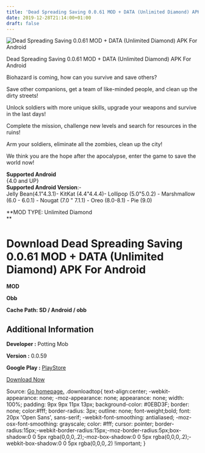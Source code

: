 ```yaml
---
title: 'Dead Spreading Saving 0.0.61 MOD + DATA (Unlimited Diamond) APK For Android'
date: 2019-12-28T21:14:00+01:00
draft: false
---
```


![Dead Spreading Saving 0.0.61 MOD + DATA (Unlimited Diamond) APK For Android](https://i1.wp.com/apkhome.net/wp-content/uploads/2019/12/Dead-Spreading-Saving-0.0.61-MOD-DATA-Unlimited-Diamond.png "Dead Spreading Saving 0.0.61 MOD + DATA (Unlimited Diamond) APK For Android")

  

Dead Spreading Saving 0.0.61 MOD + DATA (Unlimited Diamond) APK For Android

Biohazard is coming, how can you survive and save others?

Save other companions, get a team of like-minded people, and clean up the dirty streets!

Unlock soldiers with more unique skills, upgrade your weapons and survive in the last days!

Complete the mission, challenge new levels and search for resources in the ruins!

Arm your soldiers, eliminate all the zombies, clean up the city!

We think you are the hope after the apocalypse, enter the game to save the world now!

**Supported Android**  
{4.0 and UP}  
**Supported Android Version**:-  
Jelly Bean(4.1"4.3.1)- KitKat (4.4"4.4.4)- Lollipop (5.0"5.0.2) - Marshmallow (6.0 - 6.0.1) - Nougat (7.0 " 7.1.1) - Oreo (8.0-8.1) - Pie (9.0)

**MOD TYPE: Unlimited Diamond  
**

Download Dead Spreading Saving 0.0.61 MOD + DATA (Unlimited Diamond) APK For Android
====================================================================================

**MOD**

**Obb**

**Cache Path: SD / Android / obb**

Additional Information
----------------------

**Developer :** Potting Mob

**Version :** 0.0.59

**Google Play :** [PlayStore](https://play.google.com/store/apps/details?id=com.ccmg.deadspreadingsaving)

  

[Download Now](https://store4app.co/post/dead-spreading-saving-0-0-61-mod-data-unlimited-diamond-apk-for-android_1577559112)

  
Source: [Go homepage.](https://store4app.co/post/dead-spreading-saving-0-0-61-mod-data-unlimited-diamond-apk-for-android_1577559112) .downloadtop{ text-align:center; -webkit-appearance: none; -moz-appearance: none; appearance: none; width: 100%; padding: 9px 9px 11px 13px; background-color: #0EBD3F; border: none; color:#fff; border-radius: 3px; outline: none; font-weight;bold; font: 20px 'Open Sans', sans-serif; -webkit-font-smoothing: antialiased; -moz-osx-font-smoothing: grayscale; color: #fff; cursor: pointer; border-radius:15px;-webkit-border-radius:15px;-moz-border-radius:5px;box-shadow:0 0 5px rgba(0,0,0,.2);-moz-box-shadow:0 0 5px rgba(0,0,0,.2);-webkit-box-shadow:0 0 5px rgba(0,0,0,.2) !important; }